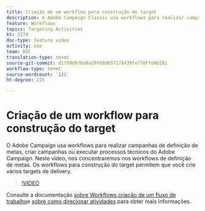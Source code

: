 ```yaml
---
title: Criação de um workflow para construção do target
description: A Adobe Campaign Classic usa workflows para realizar campanhas de definição de metas, criar campanhas ou executar processos técnicos Adobe Campaign. Neste vídeo, nos concentraremos nos workflows de definição de metas. Os workflows para construção do target permitem que você crie vários targets de delivery.
feature: Workflows
topics: Targeting Activities
kt: 2174
doc-type: feature video
activity: use
team: DOC
translation-type: tm+mt
source-git-commit: d1799d978a9a29f69d637178439fe770ffd4b281
workflow-type: tm+mt
source-wordcount: '121'
ht-degree: 21%

---
```



# Criação de um workflow para construção do target

O Adobe Campaign usa workflows para realizar campanhas de definição de metas, criar campanhas ou executar processos técnicos do Adobe Campaign. Neste vídeo, nos concentraremos nos workflows de definição de metas. Os workflows para construção do target permitem que você crie vários targets de delivery.

>[!VIDEO](https://video.tv.adobe.com/v/25605?quality=12)

Consulte a documentação [sobre Workflows](https://docs.adobe.com/content/help/en/campaign-classic/using/automating-with-workflows/introduction/about-workflows.html),[criação de um fluxo de trabalho](https://helpx.adobe.com/campaign/kt/acc/using/acc-creating-a-workflow-in-a-campaign-video.html)e [sobre como direcionar atividades](https://docs.adobe.com/content/help/en/campaign-classic/using/automating-with-workflows/targeting-activities/about-targeting-activities.html) para obter mais informações.

